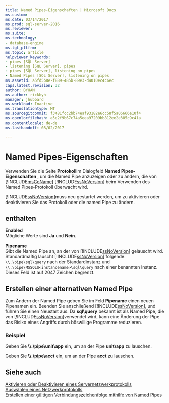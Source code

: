 ```yaml
---
title: Named Pipes-Eigenschaften | Microsoft Docs
ms.custom: 
ms.date: 03/14/2017
ms.prod: sql-server-2016
ms.reviewer: 
ms.suite: 
ms.technology:
- database-engine
ms.tgt_pltfrm: 
ms.topic: article
helpviewer_keywords:
- pipes [SQL Server]
- listening [SQL Server], pipes
- pipes [SQL Server], listening on pipes
- Named Pipes [SQL Server], listening on pipes
ms.assetid: a5fd5b8e-f889-485b-89e3-d4010ec4c6ec
caps.latest.revision: 32
author: BYHAM
ms.author: rickbyh
manager: jhubbard
ms.workload: Inactive
ms.translationtype: MT
ms.sourcegitcommit: f3481fcc2bb74eaf93182e6cc58f5a06666e10f4
ms.openlocfilehash: a5e2f9b67c74a5eea97209bb812ee2e385c9c41a
ms.contentlocale: de-de
ms.lasthandoff: 08/02/2017

---
```

# <a name="named-pipes-properties"></a>Named Pipes-Eigenschaften
  Verwenden Sie die Seite **Protokoll**im Dialogfeld **Named Pipes-Eigenschaften** , um die Named Pipe anzuzeigen oder zu ändern, die von [!INCLUDE[msCoName](../../includes/msconame-md.md)] [!INCLUDE[ssNoVersion](../../includes/ssnoversion-md.md)] beim Verwenden des Named Pipes-Protokoll überwacht wird.  
  
 [!INCLUDE[ssNoVersion](../../includes/ssnoversion-md.md)]muss neu gestartet werden, um zu aktivieren oder deaktivieren Sie das Protokoll oder die named Pipe zu ändern.  
  
## <a name="options"></a>enthalten  
 **Enabled**  
 Mögliche Werte sind **Ja** und **Nein**.  
  
 **Pipename**  
 Gibt die Named Pipe an, an der von [!INCLUDE[ssNoVersion](../../includes/ssnoversion-md.md)] gelauscht wird. Standardmäßig lauscht [!INCLUDE[ssNoVersion](../../includes/ssnoversion-md.md)] folgende: `\\.\pipe\sql\query` nach der Standardinstanz und `\\.\pipe\MSSQL$<instancename>\sql\query` nach einer benannten Instanz. Dieses Feld ist auf 2047 Zeichen begrenzt.  
  
## <a name="creating-an-alternate-named-pipe"></a>Erstellen einer alternativen Named Pipe  
 Zum Ändern der Named Pipe geben Sie im Feld **Pipename** einen neuen Pipenamen ein. Beenden Sie anschließend [!INCLUDE[ssNoVersion](../../includes/ssnoversion-md.md)], und führen Sie einen Neustart aus. Da **sql\query** bekannt ist als Named Pipe, die von [!INCLUDE[ssNoVersion](../../includes/ssnoversion-md.md)]verwendet wird, kann eine Änderung der Pipe das Risiko eines Angriffs durch böswillige Programme reduzieren.  
  
### <a name="example"></a>Beispiel  
 Geben Sie **\\\\.\pipe\unit\app** ein, um an der Pipe **unit\app** zu lauschen.  
  
 Geben Sie **\\\\.\pipe\acct** ein, um an der Pipe **acct** zu lauschen.  
  
## <a name="see-also"></a>Siehe auch  
 [Aktivieren oder Deaktivieren eines Servernetzwerkprotokolls](../../database-engine/configure-windows/enable-or-disable-a-server-network-protocol.md)   
 [Auswählen eines Netzwerkprotokolls](http://msdn.microsoft.com/library/6565fb7d-b076-4447-be90-e10d0dec359a)   
 [Erstellen einer gültigen Verbindungszeichenfolge mithilfe von Named Pipes](http://msdn.microsoft.com/library/90930ff2-143b-4651-8ae3-297103600e4f)  
  
  

